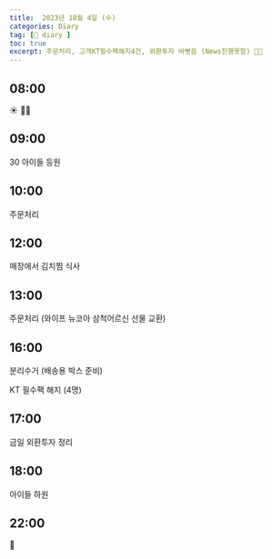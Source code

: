```yaml
---
title:  2023년 10월 4일 (수)
categories: Diary
tag: [📒 diary ]
toc: true
excerpt: 주문처리, 고객KT필수팩해지4건, 외환투자 바빳음 (News진행못함) 🤸🏻
---
```


## 08:00

☀️ 🤸🏻

## 09:00

30 아이들 등원

## 10:00

주문처리

## 12:00

매장에서 김치찜 식사

## 13:00

주문처리 (와이프 뉴코아 삼척어르신 선물 교환)

## 16:00

분리수거 (배송용 박스 준비)

KT 필수팩 해지 (4명)

## 17:00

금일 외환투자 정리

## 18:00

아이들 하원

## 22:00

🌙

<br><br><br>
